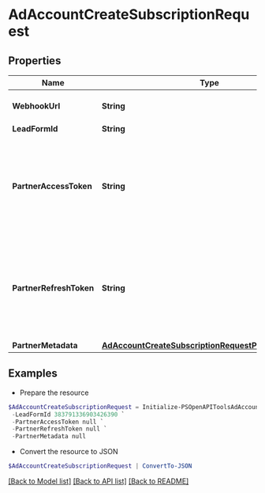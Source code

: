 # AdAccountCreateSubscriptionRequest
## Properties

Name | Type | Description | Notes
------------ | ------------- | ------------- | -------------
**WebhookUrl** | **String** | Standard HTTPS webhook URL. | 
**LeadFormId** | **String** | Lead form ID. | [optional] 
**PartnerAccessToken** | **String** | Partner access token. Only for clients that requires authentication. We recommend to avoid this param. | [optional] 
**PartnerRefreshToken** | **String** | Partner refresh token. Only for clients that requires authentication. We recommend to avoid this param. | [optional] 
**PartnerMetadata** | [**AdAccountCreateSubscriptionRequestPartnerMetadata**](AdAccountCreateSubscriptionRequestPartnerMetadata.md) |  | [optional] 

## Examples

- Prepare the resource
```powershell
$AdAccountCreateSubscriptionRequest = Initialize-PSOpenAPIToolsAdAccountCreateSubscriptionRequest  -WebhookUrl https://webhook.example.com/xyz `
 -LeadFormId 383791336903426390 `
 -PartnerAccessToken null `
 -PartnerRefreshToken null `
 -PartnerMetadata null
```

- Convert the resource to JSON
```powershell
$AdAccountCreateSubscriptionRequest | ConvertTo-JSON
```

[[Back to Model list]](../README.md#documentation-for-models) [[Back to API list]](../README.md#documentation-for-api-endpoints) [[Back to README]](../README.md)

